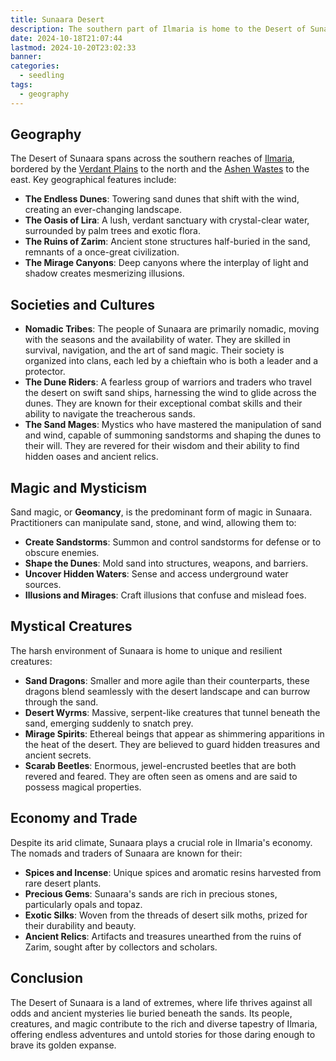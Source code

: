 ```yaml
---
title: Sunaara Desert
description: The southern part of Ilmaria is home to the Desert of Sunaara
date: 2024-10-18T21:07:44
lastmod: 2024-10-20T23:02:33
banner: 
categories:
  - seedling
tags:
  - geography
---
```

## Geography  
  
The Desert of Sunaara spans across the southern reaches of [Ilmaria](./_index.md), bordered by the [Verdant Plains](Verdant%20Plains.md) to the north and the [Ashen Wastes](Ashen%20Wastes.md) to the east. Key geographical features include:  
  
- **The Endless Dunes**: Towering sand dunes that shift with the wind, creating an ever-changing landscape.  
- **The Oasis of Lira**: A lush, verdant sanctuary with crystal-clear water, surrounded by palm trees and exotic flora.  
- **The Ruins of Zarim**: Ancient stone structures half-buried in the sand, remnants of a once-great civilization.  
- **The Mirage Canyons**: Deep canyons where the interplay of light and shadow creates mesmerizing illusions.  
  
## Societies and Cultures  
  
- **Nomadic Tribes**: The people of Sunaara are primarily nomadic, moving with the seasons and the availability of water. They are skilled in survival, navigation, and the art of sand magic. Their society is organized into clans, each led by a chieftain who is both a leader and a protector.  
- **The Dune Riders**: A fearless group of warriors and traders who travel the desert on swift sand ships, harnessing the wind to glide across the dunes. They are known for their exceptional combat skills and their ability to navigate the treacherous sands.  
- **The Sand Mages**: Mystics who have mastered the manipulation of sand and wind, capable of summoning sandstorms and shaping the dunes to their will. They are revered for their wisdom and their ability to find hidden oases and ancient relics.  
  
## Magic and Mysticism  
  
Sand magic, or **Geomancy**, is the predominant form of magic in Sunaara. Practitioners can manipulate sand, stone, and wind, allowing them to:  
  
- **Create Sandstorms**: Summon and control sandstorms for defense or to obscure enemies.  
- **Shape the Dunes**: Mold sand into structures, weapons, and barriers.  
- **Uncover Hidden Waters**: Sense and access underground water sources.  
- **Illusions and Mirages**: Craft illusions that confuse and mislead foes.  
  
## Mystical Creatures  
  
The harsh environment of Sunaara is home to unique and resilient creatures:  
  
- **Sand Dragons**: Smaller and more agile than their counterparts, these dragons blend seamlessly with the desert landscape and can burrow through the sand.  
- **Desert Wyrms**: Massive, serpent-like creatures that tunnel beneath the sand, emerging suddenly to snatch prey.  
- **Mirage Spirits**: Ethereal beings that appear as shimmering apparitions in the heat of the desert. They are believed to guard hidden treasures and ancient secrets.  
- **Scarab Beetles**: Enormous, jewel-encrusted beetles that are both revered and feared. They are often seen as omens and are said to possess magical properties.  
  
## Economy and Trade  
  
Despite its arid climate, Sunaara plays a crucial role in Ilmaria's economy. The nomads and traders of Sunaara are known for their:  
  
- **Spices and Incense**: Unique spices and aromatic resins harvested from rare desert plants.  
- **Precious Gems**: Sunaara's sands are rich in precious stones, particularly opals and topaz.  
- **Exotic Silks**: Woven from the threads of desert silk moths, prized for their durability and beauty.  
- **Ancient Relics**: Artifacts and treasures unearthed from the ruins of Zarim, sought after by collectors and scholars.  
  
## Conclusion  
  
The Desert of Sunaara is a land of extremes, where life thrives against all odds and ancient mysteries lie buried beneath the sands. Its people, creatures, and magic contribute to the rich and diverse tapestry of Ilmaria, offering endless adventures and untold stories for those daring enough to brave its golden expanse.  

